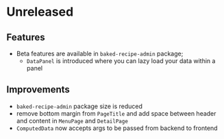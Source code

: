# Unreleased

## Features

- Beta features are available in `baked-recipe-admin` package;
  - `DataPanel` is introduced where you can lazy load your data within a panel

## Improvements

- `baked-recipe-admin` package size is reduced
- remove bottom margin from `PageTitle` and add space between header and content
  in `MenuPage` and `DetailPage`
- `ComputedData` now accepts args to be passed from backend to frontend
